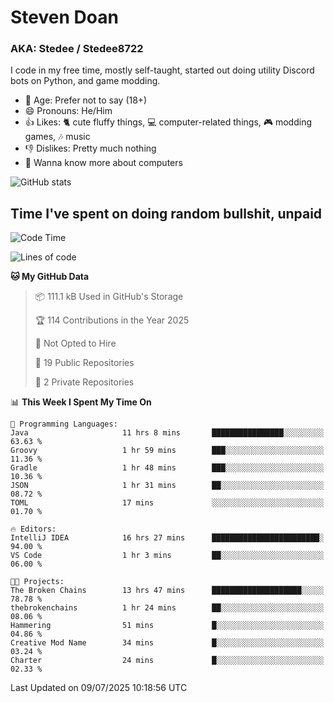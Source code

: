 # Steven Doan
### AKA: Stedee / Stedee8722
I code in my free time, mostly self-taught, started out doing utility Discord bots on Python, and game modding.

- 🤔 Age: Prefer not to say (18+)
- 😄 Pronouns: He/Him
- 👍 Likes: 🐈 cute fluffy things, 💻 computer-related things, 🎮 modding games, 🎶 music
- 👎 Dislikes: Pretty much nothing
- 🥹 Wanna know more about computers

![GitHub stats](https://github-readme-stats-iota-mocha-40.vercel.app/api?username=Stedee8722&show=prs_merged,prs_merged_percentage&show_icons=true&theme=transparent)

## Time I've spent on doing random bullshit, unpaid
<!--START_SECTION:Time I've spent on doing random bullshit, unpaid-->
![Code Time](http://img.shields.io/badge/Code%20Time-297%20hrs%208%20mins-blue)

![Lines of code](https://img.shields.io/badge/From%20Hello%20World%20I%27ve%20Written-85.1%20thousand%20lines%20of%20code-blue)

**🐱 My GitHub Data** 

> 📦 111.1 kB Used in GitHub's Storage 
 > 
> 🏆 114 Contributions in the Year 2025
 > 
> 🚫 Not Opted to Hire
 > 
> 📜 19 Public Repositories 
 > 
> 🔑 2 Private Repositories 
 > 
📊 **This Week I Spent My Time On** 

```text
💬 Programming Languages: 
Java                     11 hrs 8 mins       ████████████████░░░░░░░░░   63.63 % 
Groovy                   1 hr 59 mins        ███░░░░░░░░░░░░░░░░░░░░░░   11.36 % 
Gradle                   1 hr 48 mins        ███░░░░░░░░░░░░░░░░░░░░░░   10.36 % 
JSON                     1 hr 31 mins        ██░░░░░░░░░░░░░░░░░░░░░░░   08.72 % 
TOML                     17 mins             ░░░░░░░░░░░░░░░░░░░░░░░░░   01.70 % 

🔥 Editors: 
IntelliJ IDEA            16 hrs 27 mins      ████████████████████████░   94.00 % 
VS Code                  1 hr 3 mins         ██░░░░░░░░░░░░░░░░░░░░░░░   06.00 % 

🐱‍💻 Projects: 
The Broken Chains        13 hrs 47 mins      ████████████████████░░░░░   78.78 % 
thebrokenchains          1 hr 24 mins        ██░░░░░░░░░░░░░░░░░░░░░░░   08.06 % 
Hammering                51 mins             █░░░░░░░░░░░░░░░░░░░░░░░░   04.86 % 
Creative Mod Name        34 mins             █░░░░░░░░░░░░░░░░░░░░░░░░   03.24 % 
Charter                  24 mins             █░░░░░░░░░░░░░░░░░░░░░░░░   02.33 % 
```


 Last Updated on 09/07/2025 10:18:56 UTC
<!--END_SECTION:Time I've spent on doing random bullshit, unpaid-->
